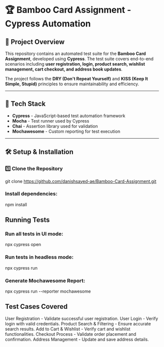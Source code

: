 # 🏆 Bamboo Card Assignment - Cypress Automation

## 📌 Project Overview
This repository contains an automated test suite for the **Bamboo Card Assignment**, developed using **Cypress**. The test suite covers end-to-end scenarios including **user registration, login, product search, wishlist management, cart checkout, and address book updates**.

The project follows the **DRY (Don't Repeat Yourself)** and **KISS (Keep It Simple, Stupid)** principles to ensure maintainability and efficiency.

---

## 🚀 Tech Stack
- **Cypress** - JavaScript-based test automation framework  
- **Mocha** - Test runner used by Cypress  
- **Chai** - Assertion library used for validation  
- **Mochawesome** - Custom reporting for test execution  

---

## 🛠️ Setup & Installation
### **1️⃣ Clone the Repository**

git clone https://github.com/danishsayed-ae/Bamboo-Card-Assignment.git

### Install dependencies:

npm install


## Running Tests

### Run all tests in UI mode:

npx cypress open

### Run tests in headless mode:

npx cypress run

### Generate Mochawesome Report:

npx cypress run --reporter mochawesome


## Test Cases Covered
User Registration - Validate successful user registration.
User Login - Verify login with valid credentials.
Product Search & Filtering - Ensure accurate search results.
Add to Cart & Wishlist - Verify cart and wishlist functionalities.
Checkout Process - Validate order placement and confirmation.
Address Management - Update and save address details.